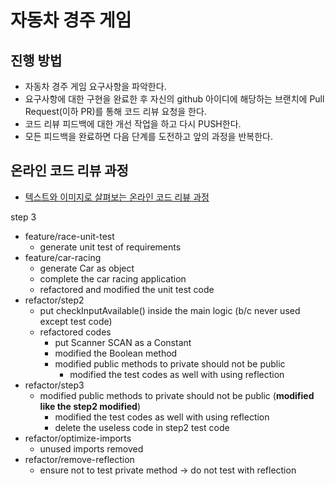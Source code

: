 # 자동차 경주 게임
## 진행 방법
* 자동차 경주 게임 요구사항을 파악한다.
* 요구사항에 대한 구현을 완료한 후 자신의 github 아이디에 해당하는 브랜치에 Pull Request(이하 PR)를 통해 코드 리뷰 요청을 한다.
* 코드 리뷰 피드백에 대한 개선 작업을 하고 다시 PUSH한다.
* 모든 피드백을 완료하면 다음 단계를 도전하고 앞의 과정을 반복한다.

## 온라인 코드 리뷰 과정
* [텍스트와 이미지로 살펴보는 온라인 코드 리뷰 과정](https://github.com/next-step/nextstep-docs/tree/master/codereview)

step 3
* feature/race-unit-test
  * generate unit test of requirements
* feature/car-racing
  * generate Car as object
  * complete the car racing application
  * refactored and modified the unit test code
* refactor/step2
  * put checkInputAvailable() inside the main logic (b/c never used except test code)
  * refactored codes
    * put Scanner SCAN as a Constant
    * modified the Boolean method
    * modified public methods to private should not be public
      * modified the test codes as well with using reflection
* refactor/step3
  * modified public methods to private should not be public (**modified like the step2 modified**)
    * modified the test codes as well with using reflection
    * delete the useless code in step2 test code
* refactor/optimize-imports
  * unused imports removed
* refactor/remove-reflection
  * ensure not to test private method -> do not test with reflection